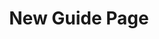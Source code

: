 ---
title: New Guide Page
description:
topper:
  _bookshop_name: design-system/topper/hero
  label: ""
  background_image: ""
  alt_text: ""
  heading:
    - text: Heading
      highlight: ""
  subheading: Subheading.
  body_text: ""
  styles:
    vibe: down-to-business
    background_c:
    gradient_1:
    gradient_2:
    gradient_3:
    heading_c:
    enable_blend: false
    enable_pattern: false
    tint_opacity: "0.5"
    container_margin:
  config:
    show_label: true
content_blocks:
uuid:
type: guide-test
---